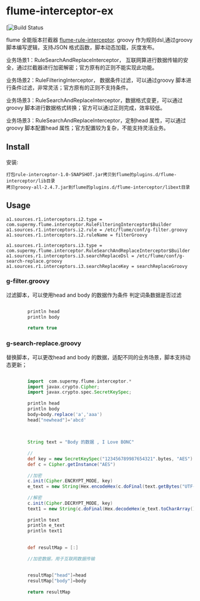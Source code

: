# flume-interceptor-ex

[![Build Status]()

flume 全能版本拦截器 [flume-rule-interceptor](https://github.com/supermy/rule-interceptor). groovy 作为规则dsl,通过groovy 脚本编写逻辑，支持JSON 格式函数，脚本动态加载，灰度发布。

业务场景1：RuleSearchAndReplaceInterceptor， 互联网算进行数据传输的安全，通过拦截器进行加密解密；官方原有的正则不能实现此功能。

业务场景2：RuleFilteringInterceptor， 数据条件过滤，可以通过groovy 脚本进行条件过滤，非常灵活；官方原有的正则不支持条件。

业务场景3：RuleSearchAndReplaceInterceptor，数据格式变更，可以通过groovy 脚本进行数据格式转换；官方可以通过正则完成，效率较低。

业务场景3：RuleSearchAndReplaceInterceptor，定制head 属性，可以通过groovy 脚本配置head 属性；官方配置较为复杂，不能支持灵活业务。


## Install

安装:

    打包rule-interceptor-1.0-SNAPSHOT.jar拷贝到flume的plugins.d/flume-interceptor/lib目录
    拷贝groovy-all-2.4.7.jar到flume的plugins.d/flume-interceptor/libext目录

## Usage

    
    a1.sources.r1.interceptors.i2.type = com.supermy.flume.interceptor.RuleFilteringInterceptor$Builder
    a1.sources.r1.interceptors.i2.rule = /etc/flume/conf/g-filter.groovy
    a1.sources.r1.interceptors.i2.ruleName = filterGroovy
    
    a1.sources.r1.interceptors.i3.type = com.supermy.flume.interceptor.RuleSearchAndReplaceInterceptor$Builder
    a1.sources.r1.interceptors.i3.searchReplaceDsl = /etc/flume/conf/g-search-replace.groovy
    a1.sources.r1.interceptors.i3.searchReplaceKey = searchReplaceGroovy
    
        

### g-filter.groovy

过滤脚本，可以使用head and body 的数据作为条件 判定词条数据是否过滤

```  groovy

        println head
        println body
        
        return true
```



### g-search-replace.groovy

替换脚本，可以更改head and body 的数据，适配不同的业务场景，脚本支持动态更新；

``` groovy

        import  com.supermy.flume.interceptor.*
        import javax.crypto.Cipher;
        import javax.crypto.spec.SecretKeySpec;
        
        println head
        println body
        body=body.replace('a','aaa')
        head["newhead"]='abcd'
        
        
        
        String text = "Body 的数据 , I Love BONC"
        
        //
        def key = new SecretKeySpec("123456789987654321".bytes, "AES")
        def c = Cipher.getInstance("AES")
        
        //加密
        c.init(Cipher.ENCRYPT_MODE, key)
        e_text = new String(Hex.encodeHex(c.doFinal(text.getBytes("UTF-8"))))
        
        //解密
        c.init(Cipher.DECRYPT_MODE, key)
        text1 = new String(c.doFinal(Hex.decodeHex(e_text.toCharArray())))
        
        println text
        println e_text
        println text1
        
        
        def resultMap = [:]
        
        //加密数据，用于互联网数据传输
        
        
        resultMap["head"]=head
        resultMap["body"]=body
        
        return resultMap

```